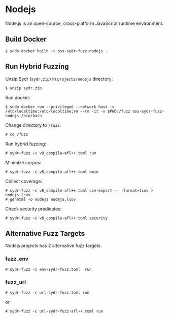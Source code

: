 # Nodejs

Node.js is an open-source, cross-platform JavaScript runtime environment.

## Build Docker

    $ sudo docker build -t oss-sydr-fuzz-nodejs .

## Run Hybrid Fuzzing

Unzip Sydr (`sydr.zip`) in `projects/nodejs` directory:

    $ unzip sydr.zip

Run docker:

    $ sudo docker run --privileged --network host -v /etc/localtime:/etc/localtime:ro --rm -it -v $PWD:/fuzz oss-sydr-fuzz-nodejs /bin/bash

Change directory to `/fuzz`:

    # cd /fuzz

Run hybrid fuzzing:

    # sydr-fuzz -c v8_compile-afl++.toml run

Minimize corpus:

    # sydr-fuzz -c v8_compile-afl++.toml cmin

Collect coverage:

    # sydr-fuzz -c v8_compile-afl++.toml cov-export -- -format=lcov > nodejs.lcov
    # genhtml -o nodejs nodejs.lcov

Check security predicates:

    # sydr-fuzz -c v8_compile-afl++.toml security

## Alternative Fuzz Targets

Nodejs projects has 2 alternative fuzz targets.

### fuzz\_env

    # sydr-fuzz -c env-sydr-fuzz.toml  run

### fuzz\_url

    # sydr-fuzz -c url-sydr-fuzz.toml run

or

    # sydr-fuzz -c url-sydr-fuzz-afl++.toml run

